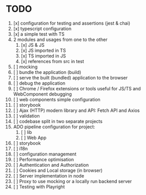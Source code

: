 # TODO

1. [x] configuration for testing and assertions (jest & chai)
2. [x] typescript configuration
3. [x] a simple test with TS
4. 2 modules and usages from one to the other
   1. [x] JS & JS
   2. [x] JS imported in TS
   3. [x] TS imported in JS
   4. [x] references from src in test
11. [ ] mocking
12. [ ] bundle the application (build)
13. [ ] serve the built (bundled) application to the browser
14. [ ] debug the application
15. [ ] Chrome / Firefox extensions or tools useful for JS/TS and WebComponent debugging
16. [ ] web components simple configuration
17. [ ] storybook
18. [ ] Ajax (HTTP) modern library and API: Fetch API and Axios
19. [ ] validation
20. [ ] codebase split in two separate projects
21. ADO pipeline configuration for project:
    1. [ ] lib
    2. [ ] Web App
22. [ ] storybook
23. [ ] i18n
24. [ ] configuration management
25. [ ] Performance optimisation
26. [ ] Authentication and Authorization
27. [ ] Cookies and Local storage (in browser)
28. [ ] Server implementation in node
29. [ ] Proxy to use mocking or a locally run backend server
30. [ ] Testing with Playright
